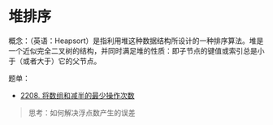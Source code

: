 # 堆排序
概念：（英语：Heapsort）是指利用堆这种数据结构所设计的一种排序算法。堆是一个近似完全二叉树的结构，并同时满足堆的性质：即子节点的键值或索引总是小于（或者大于）它的父节点。

题单：
- [2208. 将数组和减半的最少操作次数](https://leetcode.cn/problems/minimum-operations-to-halve-array-sum/description/)
 > 思考：如何解决浮点数产生的误差
